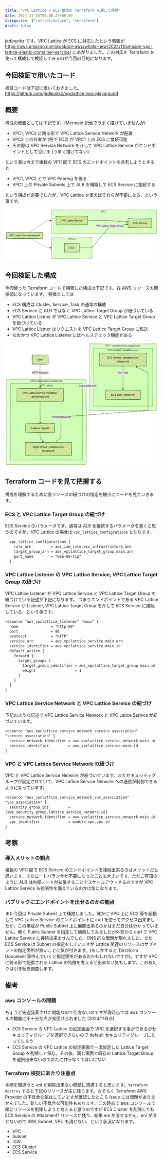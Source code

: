 ```yaml
---
title: "VPC Lattice + ECS 構成を Terraform を通して理解"
date: 2024-11-28T00:00:27+09:00
Categories: ["infrastructure", "terraform"]
draft: false
---
```

jedipunkz です。VPC Lattice が ECS に対応したという情報が https://aws.amazon.com/jp/about-aws/whats-new/2024/11/amazon-vpc-lattice-elastic-container-service/ にあがりました。この対応を Terraform を使って構成して検証してみるのが今回の目的になります。

## 今回検証で用いたコード

検証コードは下記に置いておきました。
https://github.com/jedipunkz/vpclattice-ecs-playground

## 概要

構成の概要としては下記です。(Mermaid 記表でうまく描けていませんが)

- VPC1, VPC2 に跨る形で VPC Lattice Service Network が配置
- VPC2 上の何者か (例で EC2) が VPC1 上の ECS に接続可能
- その際は VPC Service Network を介して VPC Lattice Service がエンドポイントとして受ける (うまく描けてない)

という事は今まで複数の VPC 間で ECS のエンドポイントを共有しようとすると

- VPC1, VPC2 とで VPC Peering を張る
- VPC1 上の Private Subnets 上で ALB を構築して ECS Service に接続する

という構成が必要でしたが、VPC Lattice を使えばそれらが不要になる、という事です。

![VPC Lattice Overview](../../pix/vpclattice-overview.png)

## 今回検証した構成

今回使った Terraform コードで構築した構成は下記です。各 AWS リソースの関係図になっています。
特徴としては

- ECS 構成は Cluster, Service ,Task の通常の構成
- ECS Service に ALB ではなく VPC Lattice Target Group が紐づいている
- VPC Lattice Listner が VPC Lattice Service と VPC Lattice Target Group を紐づけている
- VPC Lattice Listner はリクエストを VPC Lattice Target Group に転送
- なおかつ VPC Lattice Listener にはヘルスチェック機能がある

<img src="../../pix/vpclattice-architecture.png" alt="VPC Lattice Overview" width="600">


## Terraform コードを見て把握する

構成を理解するために各リソースの紐づけの指定を観点にコードを見ていきます。

### ECS と VPC Lattice Target Group の紐づけ

ECS Service のパラメータです。通常は ALB を接続するパラメータを書くと思うのですが、VPC Lattice の場合は `vpc_lattice_configrations` となります。

```hcl
  vpc_lattice_configurations {
    role_arn         = aws_iam_role.ecs_infrastructure.arn
    target_group_arn = aws_vpclattice_target_group.main.arn
    port_name        = "web-80-tcp"
  }
```

###  VPC Lattice Listener の VPC Lattice Service, VPC Lattice Target Group の紐づけ


VPC Lattice Listener が VPC Lattice Service と VPC Lattice Target Group を紐づけている記述が下記になります。
つまりエンドポイントである VPC Lattice Service が Listener, VPC Lattice Target Group を介して ECS Service に接続している、という事です。

```hcl
resource "aws_vpclattice_listener" "main" {
  name               = "http-80"
  port               = 80
  protocol           = "HTTP"
  service_arn        = aws_vpclattice_service.main.arn
  service_identifier = aws_vpclattice_service.main.id
  default_action {
    forward {
      target_groups {
        target_group_identifier = aws_vpclattice_target_group.main.id
        weight                  = 1
      }
    }
  }
}
```

### VPC Lattice Service Network と VPC Lattice Service の紐づけ

下記のような記述で VPC Lattice Service Network と VPC Latice Serivce が紐づいています。

```hcl
resource "aws_vpclattice_service_network_service_association" "service_association" {
  service_network_identifier = aws_vpclattice_service_network.main.id
  service_identifier         = aws_vpclattice_service.main.id
}
```

### VPC と VPC Lattice Service Network の紐づけ

VPC と VPC Lattice Service Network が紐づいています。またセキュリティグループが設定されていて、VPC Lattice Service Network への通信が制御できるようになっています。

```hcl
resource "aws_vpclattice_service_network_vpc_association" "vpc_association" {
  security_group_ids         = [aws_security_group.lattice_service_network.id]
  service_network_identifier = aws_vpclattice_service_network.main.id
  vpc_identifier             = module.vpc.vpc_id
}
```

## 考察
### 導入メリットの観点
複数の VPC 間で ECS Serivce のエンドポイントを接続出来るのはメリットだと思います。またロードバランサが不要になったことも大きいです。ただご存知のように ALB は内部ノードが拡張することでスケールアウトするのですが VPC Lattice Service も拡張性を備えているのかは気になります。

### パブリックにエンドポイントを出せるのかの観点
また今回は Private Subnet 上で構成しました。確かに VPC 上に EC2 等を起動して VPC Lattice Service のエンドポイントに curl を使ってアクセス出来ましたが、この構成が Public Subnet 上に展開出来るのかはまだ自分は分かっていません。軽く Public Subnet を指定して構築してみましたが外部から curl で VPC Lattice Service に接続出来ませんでした。DNS 的な問題が現れました。また ECS Service は Subnet の指定をしていますが Lattice 関連のリソースはサブネットの指定箇所が無いことに気が付きます。(もしかすると Terraform Document 等呼んでいくと指定箇所があるのかもしれないですが)。ですが VPC に跨る形で配置される Lattice の特徴を考えると出来ない気もします。このあたりは引き続き調査します。

## 備考
### aws コンソールの問題

ちょうど先週発表された機能なので仕方ないのですが現時点では aws コンソールの機能に不十分な点が見受けられました (2024/11時点)

- ECS Service の VPC Lattice の設定画面で VPC を選択する事ができるがセキュリティグループを選択できないので default セキュリティグループになってしまう
- ECS Service の VPC Lattice の設定画面で一度設定した Lattice Target Group を削除して保存。その後、同じ画面で既存の Lattice Target Group を選択出来ないので新たに作らなくてはいけない

### Terraform 検証にあたり注意点

手順を間違うと eni が削除出来ない問題に遭遇すると思います。`terraform destroy` すると下記のリソースが主に残ります。おそらく Terraform AWS Provider の不具合な気はしていますが確認したところ Issue には問題がありませんでした。新しい不具合な可能性もあります。この時点で aws コンソールで順にリソースを削除しようと考えると思うのですが ECS Cluster を削除しても ECS Service の Attacment? リソースが残り、結果 eni が消せません。eni が消せないので IGW, Subnet, VPC も消せない、という状況になります。

- VPC
- Subnet
- IGW
- ECS Cluster
- ECS Service
